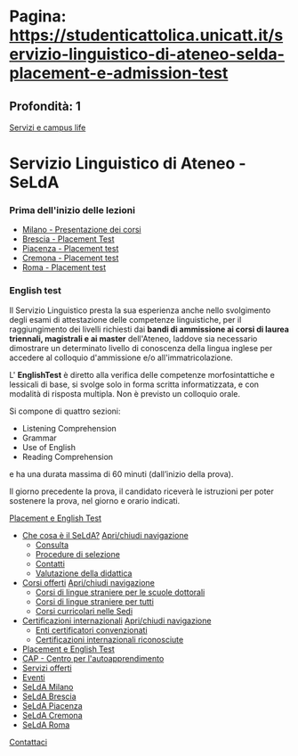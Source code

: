# Pagina: https://studenticattolica.unicatt.it/servizio-linguistico-di-ateneo-selda-placement-e-admission-test

## Profondità: 1

[Servizi e campus life](home-servizi-e-campus-life)



# Servizio Linguistico di Ateneo - SeLdA

### Prima dell'inizio delle lezioni

* [Milano - Presentazione dei corsi](selda-milano-presentazione-corsi-29157)
* [Brescia - Placement Test](corsi-curricolari-di-base-placement-test)
* [Piacenza - Placement test](corsi-curricolari-di-base-placement-test-14457)
* [Cremona - Placement test](corsi-curricolari-di-base-placement-test-19315)
* [Roma - Placement test](corsi-curriculari-di-base-placement-test)

### English test

Il Servizio Linguistico presta la sua esperienza anche nello svolgimento degli esami di attestazione delle competenze linguistiche, per il raggiungimento dei livelli richiesti dai **bandi di ammissione ai corsi di laurea triennali, magistrali e ai master** dell'Ateneo, laddove sia necessario dimostrare un determinato livello di conoscenza della lingua inglese per accedere al colloquio d'ammissione e/o all'immatricolazione.

L' **EnglishTest** è diretto alla verifica delle competenze morfosintattiche e lessicali di base, si svolge solo in forma scritta informatizzata, e con modalità di risposta multipla. Non è previsto un colloquio orale.

Si compone di quattro sezioni:

* Listening Comprehension
* Grammar
* Use of English
* Reading Comprehension

e ha una durata massima di 60 minuti (dall’inizio della prova).

Il giorno precedente la prova, il candidato riceverà le istruzioni per poter sostenere la prova, nel giorno e orario indicati.

[Placement e English Test](#submenu__wrapper "Placement e English Test")

* [Che cosa è il SeLdA?](servizio-linguistico-di-ateneo-selda-che-cosa-e-il-selda "Che cosa è il SeLdA?")
  [Apri/chiudi navigazione](#asub-58db5093-1163-4365-bf22-154435fc34aa "Apri/chiudi navigazione")
  + [Consulta](che-cosa-e-il-selda-consulta "Consulta")
  + [Procedure di selezione](che-cosa-e-il-selda-procedure-di-selezione "Procedure di selezione")
  + [Contatti](che-cosa-e-il-selda-contatti "Contatti")
  + [Valutazione della didattica](https://www.unicatt.it/assicurazione-studenti-frequentanti-valutazione-didattica-selda-servizio-linguistico-di-ateneo "Valutazione della didattica")
* [Corsi offerti](servizio-linguistico-di-ateneo-selda-corsi-offerti "Corsi offerti")
  [Apri/chiudi navigazione](#asub-989ac297-eb97-43df-8e73-8e4052fae8a0 "Apri/chiudi navigazione")
  + [Corsi di lingue straniere per le scuole dottorali](servizio-linguistico-di-ateneo-selda-corsi-di-lingue-straniere-per-le-scuole-dottorali "Corsi di lingue straniere per le scuole dottorali")
  + [Corsi di lingue straniere per tutti](servizio-linguistico-di-ateneo-selda-corsi-di-lingue-straniere-per-tutti "Corsi di lingue straniere per tutti")
  + [Corsi curricolari nelle Sedi](servizio-linguistico-di-ateneo-selda-corsi-curricolari-nelle-sedi "Corsi curricolari nelle Sedi")
* [Certificazioni internazionali](servizio-linguistico-di-ateneo-selda-certificazioni-internazionali "Certificazioni internazionali")
  [Apri/chiudi navigazione](#asub-ce98f6d2-5be0-48a6-bf43-d4c68e6c6e28 "Apri/chiudi navigazione")
  + [Enti certificatori convenzionati](servizio-linguistico-di-ateneo-selda-enti-certificatori-convenzionati "Enti certificatori convenzionati")
  + [Certificazioni internazionali riconosciute](servizio-linguistico-di-ateneo-selda-certificazioni-internazionali-riconosciute "Certificazioni internazionali riconosciute")
* [Placement e English Test](servizio-linguistico-di-ateneo-selda-placement-e-admission-test "Placement e English Test")
* [CAP - Centro per l'autoapprendimento](servizio-linguistico-di-ateneo-selda-cap-centro-per-l-autoapprendimento "CAP - Centro per l'autoapprendimento")
* [Servizi offerti](servizio-linguistico-di-ateneo-selda-servizi-offerti "Servizi offerti")
* [Eventi](eventi-servizi-e-campus-life "Eventi")
* [SeLdA Milano](servizi-e-campus-life-selda-milano "SeLdA Milano")
* [SeLdA Brescia](servizi-e-campus-life-selda-brescia "SeLdA Brescia")
* [SeLdA Piacenza](servizi-e-campus-life-selda-piacenza "SeLdA Piacenza")
* [SeLdA Cremona](servizi-e-campus-life-selda-cremona "SeLdA Cremona")
* [SeLdA Roma](servizi-e-campus-life-selda-roma "SeLdA Roma")

[Contattaci](home-contatti "Contattaci")